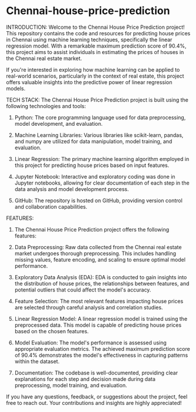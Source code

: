 # Chennai-house-price-prediction

INTRODUCTION:
Welcome to the Chennai House Price Prediction project! This repository contains the code and resources for predicting house prices in Chennai using machine learning techniques, specifically the linear regression model. With a remarkable maximum prediction score of 90.4%, this project aims to assist individuals in estimating the prices of houses in the Chennai real estate market.

If you're interested in exploring how machine learning can be applied to real-world scenarios, particularly in the context of real estate, this project offers valuable insights into the predictive power of linear regression models.

TECH STACK:
The Chennai House Price Prediction project is built using the following technologies and tools:

1. Python: The core programming language used for data preprocessing, model development, and evaluation.

2. Machine Learning Libraries: Various libraries like scikit-learn, pandas, and numpy are utilized for data manipulation, model training, and evaluation.

3. Linear Regression: The primary machine learning algorithm employed in this project for predicting house prices based on input features.

4. Jupyter Notebook: Interactive and exploratory coding was done in Jupyter notebooks, allowing for clear documentation of each step in the data analysis and model development process.

5. GitHub: The repository is hosted on GitHub, providing version control and collaboration capabilities.

FEATURES: 

1. The Chennai House Price Prediction project offers the following features:

2. Data Preprocessing: Raw data collected from the Chennai real estate market undergoes thorough preprocessing. This includes handling missing values, feature encoding, and scaling to ensure optimal model performance.

3. Exploratory Data Analysis (EDA): EDA is conducted to gain insights into the distribution of house prices, the relationships between features, and potential outliers that could affect the model's accuracy.

4. Feature Selection: The most relevant features impacting house prices are selected through careful analysis and correlation studies.

5. Linear Regression Model: A linear regression model is trained using the preprocessed data. This model is capable of predicting house prices based on the chosen features.

6. Model Evaluation: The model's performance is assessed using appropriate evaluation metrics. The achieved maximum prediction score of 90.4% demonstrates the model's effectiveness in capturing patterns within the dataset.

7. Documentation: The codebase is well-documented, providing clear explanations for each step and decision made during data preprocessing, model training, and evaluation.

If you have any questions, feedback, or suggestions about the project, feel free to reach out. Your contributions and insights are highly appreciated!
